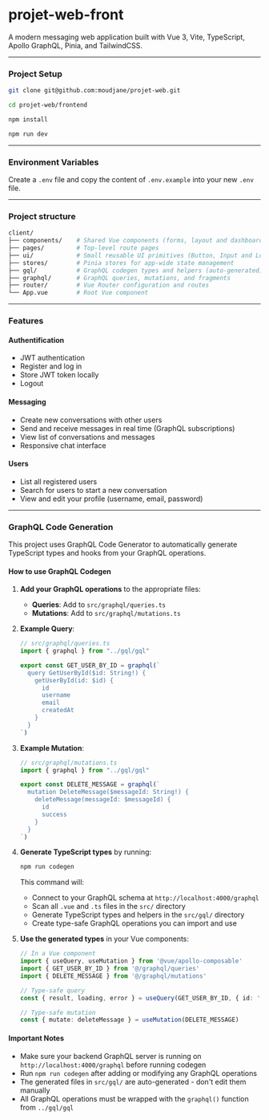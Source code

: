 # projet-web-front

A modern messaging web application built with Vue 3, Vite, TypeScript, Apollo GraphQL, Pinia, and TailwindCSS.

---

### Project Setup

```sh
git clone git@github.com:moudjane/projet-web.git
```

```sh
cd projet-web/frontend
```

```sh
npm install
```

```sh
npm run dev
```

---

### Environment Variables

Create a `.env` file and copy the content of `.env.example` into your new `.env` file.  

---

### Project structure

```sh
client/
├── components/    # Shared Vue components (forms, layout and dashboard.)
├── pages/         # Top-level route pages
├── ui/            # Small reusable UI primitives (Button, Input and Logo)
├── stores/        # Pinia stores for app-wide state management
├── gql/           # GraphQL codegen types and helpers (auto-generated)
├── graphql/       # GraphQL queries, mutations, and fragments
├── router/        # Vue Router configuration and routes
└── App.vue        # Root Vue component
```

---

### Features

#### Authentification
- JWT authentication
- Register and log in
- Store JWT token locally
- Logout

#### Messaging
- Create new conversations with other users
- Send and receive messages in real time (GraphQL subscriptions)
- View list of conversations and messages
- Responsive chat interface

#### Users
- List all registered users
- Search for users to start a new conversation
- View and edit your profile (username, email, password)

---

### GraphQL Code Generation

This project uses GraphQL Code Generator to automatically generate TypeScript types and hooks from your GraphQL operations.

#### How to use GraphQL Codegen

1. **Add your GraphQL operations** to the appropriate files:
   - **Queries**: Add to `src/graphql/queries.ts`
   - **Mutations**: Add to `src/graphql/mutations.ts`

2. **Example Query**:

   ```typescript
   // src/graphql/queries.ts
   import { graphql } from "../gql/gql"

   export const GET_USER_BY_ID = graphql(`
     query GetUserById($id: String!) {
       getUserById(id: $id) {
         id
         username
         email
         createdAt
       }
     }
   `)
   ```

3. **Example Mutation**:

   ```typescript
   // src/graphql/mutations.ts
   import { graphql } from "../gql/gql"

   export const DELETE_MESSAGE = graphql(`
     mutation DeleteMessage($messageId: String!) {
       deleteMessage(messageId: $messageId) {
         id
         success
       }
     }
   `)
   ```

4. **Generate TypeScript types** by running:

   ```sh
   npm run codegen
   ```

   This command will:

   - Connect to your GraphQL schema at `http://localhost:4000/graphql`
   - Scan all `.vue` and `.ts` files in the `src/` directory
   - Generate TypeScript types and helpers in the `src/gql/` directory
   - Create type-safe GraphQL operations you can import and use

5. **Use the generated types** in your Vue components:

   ```typescript
   // In a Vue component
   import { useQuery, useMutation } from '@vue/apollo-composable'
   import { GET_USER_BY_ID } from '@/graphql/queries'
   import { DELETE_MESSAGE } from '@/graphql/mutations'

   // Type-safe query
   const { result, loading, error } = useQuery(GET_USER_BY_ID, { id: 'user-123' })

   // Type-safe mutation
   const { mutate: deleteMessage } = useMutation(DELETE_MESSAGE)
   ```

#### Important Notes

- Make sure your backend GraphQL server is running on `http://localhost:4000/graphql` before running codegen
- Run `npm run codegen` after adding or modifying any GraphQL operations
- The generated files in `src/gql/` are auto-generated - don't edit them manually
- All GraphQL operations must be wrapped with the `graphql()` function from `../gql/gql`
